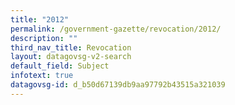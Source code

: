 ```yaml
---
title: "2012"
permalink: /government-gazette/revocation/2012/
description: ""
third_nav_title: Revocation
layout: datagovsg-v2-search
default_field: Subject
infotext: true
datagovsg-id: d_b50d67139db9aa97792b43515a321039
---
```


